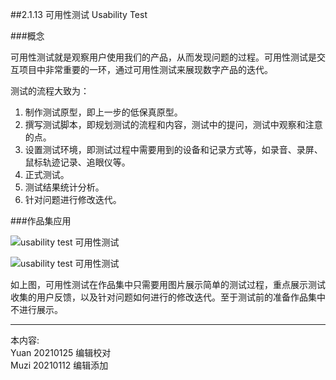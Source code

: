 ##2.1.13 可用性测试 Usability Test

###概念

可用性测试就是观察用户使用我们的产品，从而发现问题的过程。可用性测试是交互项目中非常重要的一环，通过可用性测试来展现数字产品的迭代。

测试的流程大致为：
1. 制作测试原型，即上一步的低保真原型。
2. 撰写测试脚本，即规划测试的流程和内容，测试中的提问，测试中观察和注意的点。
3. 设置测试环境，即测试过程中需要用到的设备和记录方式等，如录音、录屏、鼠标轨迹记录、追眼仪等。
4. 正式测试。
5. 测试结果统计分析。
6. 针对问题进行修改迭代。


###作品集应用

![usability test 可用性测试](http://kitpic.makebi.net/2021/ixd_24.jpg)

![usability test 可用性测试](http://kitpic.makebi.net/2021/ixd_25.jpg)

如上图，可用性测试在作品集中只需要用图片展示简单的测试过程，重点展示测试收集的用户反馈，以及针对问题如何进行的修改迭代。至于测试前的准备作品集中不进行展示。



---
本内容:    
Yuan 20210125 编辑校对  
Muzi 20210112 编辑添加
